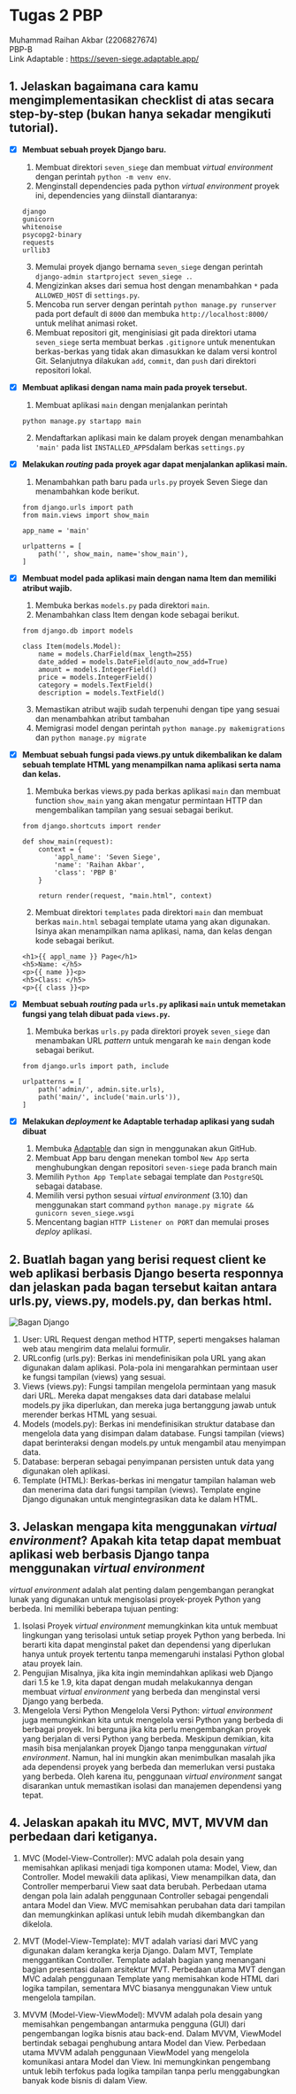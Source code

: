# Tugas 2 PBP
Muhammad Raihan Akbar (2206827674) \
PBP-B \
Link Adaptable : https://seven-siege.adaptable.app/

## 1. Jelaskan bagaimana cara kamu mengimplementasikan checklist di atas secara step-by-step (bukan hanya sekadar mengikuti tutorial).
- [x] **Membuat sebuah proyek Django baru.**
    1. Membuat direktori `seven_siege` dan membuat *virtual environment* dengan perintah `python -m venv env`.
    2. Menginstall dependencies pada python *virtual environment* proyek ini, dependencies yang diinstall diantaranya:
    ```
    django
    gunicorn
    whitenoise
    psycopg2-binary
    requests
    urllib3
    ```
    3. Memulai proyek django bernama `seven_siege` dengan perintah `django-admin startproject seven_siege .`.
    4. Mengizinkan akses dari semua host dengan menambahkan `*` pada `ALLOWED_HOST` di `settings.py`.
    5. Mencoba run server dengan perintah `python manage.py runserver` pada port default di `8000` dan membuka `http://localhost:8000/` untuk melihat animasi roket.
    6. Membuat repositori git, menginisiasi git pada direktori utama `seven_siege` serta membuat berkas `.gitignore` untuk menentukan berkas-berkas yang tidak akan dimasukkan ke dalam versi kontrol Git. Selanjutnya dilakukan `add`, `commit`, dan `push` dari direktori repositori lokal.

- [x] **Membuat aplikasi dengan nama main pada proyek tersebut.**
    1. Membuat aplikasi `main` dengan menjalankan perintah
    ```
    python manage.py startapp main
    ```
    2. Mendaftarkan aplikasi main ke dalam proyek dengan menambahkan `'main'` pada list `INSTALLED_APPS`dalam berkas `settings.py`

- [x] **Melakukan *routing* pada proyek agar dapat menjalankan aplikasi main.**
    1. Menambahkan path baru pada `urls.py` proyek Seven Siege dan menambahkan kode berikut.
    ```
    from django.urls import path
    from main.views import show_main

    app_name = 'main'

    urlpatterns = [
        path('', show_main, name='show_main'),
    ]
    ```
- [x] **Membuat model pada aplikasi main dengan nama Item dan memiliki atribut wajib.**
    1. Membuka berkas `models.py` pada direktori `main`.
    2. Menambahkan class Item dengan kode sebagai berikut.
    ```
    from django.db import models

    class Item(models.Model):
        name = models.CharField(max_length=255)
        date_added = models.DateField(auto_now_add=True)
        amount = models.IntegerField()
        price = models.IntegerField()
        category = models.TextField()
        description = models.TextField()
    ```
    3. Memastikan atribut wajib sudah terpenuhi dengan tipe yang sesuai dan menambahkan atribut tambahan
    4. Memigrasi model dengan perintah `python manage.py makemigrations` dan `python manage.py migrate`

- [x] **Membuat sebuah fungsi pada views.py untuk dikembalikan ke dalam sebuah template HTML yang menampilkan nama aplikasi serta nama dan kelas.**
    1. Membuka berkas views.py pada berkas aplikasi `main` dan membuat function `show_main` yang akan mengatur permintaan HTTP dan mengembalikan tampilan yang sesuai sebagai berikut.
    ```
    from django.shortcuts import render

    def show_main(request):
        context = {
            'appl_name': 'Seven Siege',
            'name': 'Raihan Akbar',
            'class': 'PBP B'
        }

        return render(request, "main.html", context)
    ```
    2. Membuat direktori `templates` pada direktori `main` dan membuat berkas `main.html` sebagai template utama yang akan digunakan. Isinya akan menampilkan nama aplikasi, nama, dan kelas dengan kode sebagai berikut.
    ```
    <h1>{{ appl_name }} Page</h1>
    <h5>Name: </h5>
    <p>{{ name }}<p>
    <h5>Class: </h5>
    <p>{{ class }}<p>
    ```
- [x] **Membuat sebuah *routing* pada `urls.py` aplikasi `main` untuk memetakan fungsi yang telah dibuat pada `views.py`.**
    1. Membuka berkas `urls.py` pada direktori proyek `seven_siege` dan menambakan URL *pattern* untuk mengarah ke `main` dengan kode sebagai berikut.
    ```
    from django.urls import path, include

    urlpatterns = [
        path('admin/', admin.site.urls),
        path('main/', include('main.urls')),
    ]
    ```
- [x] **Melakukan *deployment* ke Adaptable terhadap aplikasi yang sudah dibuat**
    1. Membuka [Adaptable](https://adaptable.io/) dan sign in menggunakan akun GitHub.
    2. Membuat App baru dengan menekan tombol `New App` serta menghubungkan dengan repositori `seven-siege` pada branch main
    3. Memilih `Python App Template` sebagai template dan `PostgreSQL` sebagai database.
    4. Memilih versi python sesuai *virtual environment* (3.10) dan menggunakan start command `python manage.py migrate && gunicorn seven_siege.wsgi`
    5. Mencentang bagian `HTTP Listener on PORT` dan memulai proses *deploy* aplikasi.

## 2. Buatlah bagan yang berisi request client ke web aplikasi berbasis Django beserta responnya dan jelaskan pada bagan tersebut kaitan antara urls.py, views.py, models.py, dan berkas html.
![Bagan Django](https://cdn.discordapp.com/attachments/1054028087551078452/1151125519421681745/image.png)
1. User: URL Request dengan method HTTP, seperti mengakses halaman web atau mengirim data melalui formulir.
2. URLconfig (urls.py): Berkas ini mendefinisikan pola URL yang akan digunakan dalam aplikasi. Pola-pola ini mengarahkan permintaan user ke fungsi tampilan (views) yang sesuai.
3. Views (views.py): Fungsi tampilan mengelola permintaan yang masuk dari URL. Mereka dapat mengakses data dari database melalui models.py jika diperlukan, dan mereka juga bertanggung jawab untuk merender berkas HTML yang sesuai.
4. Models (models.py): Berkas ini mendefinisikan struktur database dan mengelola data yang disimpan dalam database. Fungsi tampilan (views) dapat berinteraksi dengan models.py untuk mengambil atau menyimpan data.
5. Database: berperan sebagai penyimpanan persisten untuk data yang digunakan oleh aplikasi.
6. Template (HTML): Berkas-berkas ini mengatur tampilan halaman web dan menerima data dari fungsi tampilan (views). Template engine Django digunakan untuk mengintegrasikan data ke dalam HTML.

## 3. Jelaskan mengapa kita menggunakan *virtual environment*? Apakah kita tetap dapat membuat aplikasi web berbasis Django tanpa menggunakan *virtual environment*
*virtual environment* adalah alat penting dalam pengembangan perangkat lunak yang digunakan untuk mengisolasi proyek-proyek Python yang berbeda. Ini memiliki beberapa tujuan penting:
1. Isolasi Proyek
*virtual environment* memungkinkan kita untuk membuat lingkungan yang terisolasi untuk setiap proyek Python yang berbeda. Ini berarti kita dapat menginstal paket dan dependensi yang diperlukan hanya untuk proyek tertentu tanpa memengaruhi instalasi Python global atau proyek lain.
2. Pengujian
Misalnya, jika kita ingin memindahkan aplikasi web Django dari 1.5 ke 1.9, kita dapat dengan mudah melakukannya dengan membuat *virtual environment* yang berbeda dan menginstal versi Django yang berbeda.
3. Mengelola Versi Python
Mengelola Versi Python: *virtual environment* juga memungkinkan kita untuk mengelola versi Python yang berbeda di berbagai proyek. Ini berguna jika kita perlu mengembangkan proyek yang berjalan di versi Python yang berbeda.
Meskipun demikian, kita masih bisa menjalankan proyek Django tanpa menggunakan *virtual environment*. Namun, hal ini mungkin akan menimbulkan masalah jika ada dependensi proyek yang berbeda dan memerlukan versi pustaka yang berbeda. Oleh karena itu, penggunaan *virtual environment* sangat disarankan untuk memastikan isolasi dan manajemen dependensi yang tepat.


## 4. Jelaskan apakah itu MVC, MVT, MVVM dan perbedaan dari ketiganya.
1. MVC (Model-View-Controller):
MVC adalah pola desain yang memisahkan aplikasi menjadi tiga komponen utama: Model, View, dan Controller. Model mewakili data aplikasi, View menampilkan data, dan Controller memperbarui View saat data berubah. Perbedaan utama dengan pola lain adalah penggunaan Controller sebagai pengendali antara Model dan View. MVC memisahkan perubahan data dari tampilan dan memungkinkan aplikasi untuk lebih mudah dikembangkan dan dikelola.

2. MVT (Model-View-Template):
MVT adalah variasi dari MVC yang digunakan dalam kerangka kerja Django. Dalam MVT, Template menggantikan Controller. Template adalah bagian yang menangani bagian presentasi dalam arsitektur MVT. Perbedaan utama MVT dengan MVC adalah penggunaan Template yang memisahkan kode HTML dari logika tampilan, sementara MVC biasanya menggunakan View untuk mengelola tampilan.

3. MVVM (Model-View-ViewModel):
MVVM adalah pola desain yang memisahkan pengembangan antarmuka pengguna (GUI) dari pengembangan logika bisnis atau back-end. Dalam MVVM, ViewModel bertindak sebagai penghubung antara Model dan View. Perbedaan utama MVVM adalah penggunaan ViewModel yang mengelola komunikasi antara Model dan View. Ini memungkinkan pengembang untuk lebih terfokus pada logika tampilan tanpa perlu menggabungkan banyak kode bisnis di dalam View.